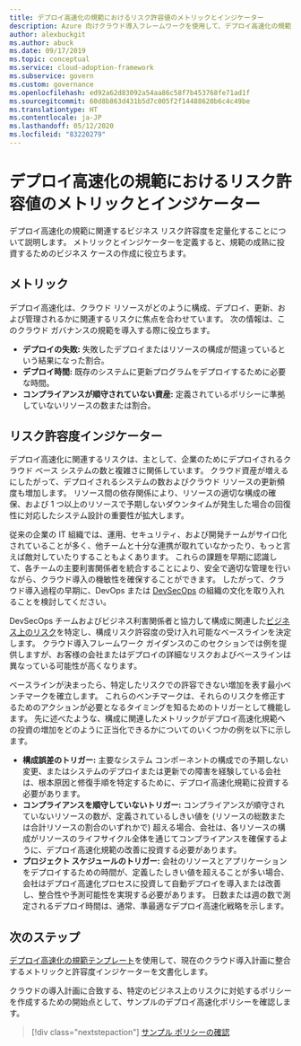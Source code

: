 ```yaml
---
title: デプロイ高速化の規範におけるリスク許容値のメトリックとインジケーター
description: Azure 向けクラウド導入フレームワークを使用して、デプロイ高速化の規範に関連するビジネス リスク許容度を定量化します。
author: alexbuckgit
ms.author: abuck
ms.date: 09/17/2019
ms.topic: conceptual
ms.service: cloud-adoption-framework
ms.subservice: govern
ms.custom: governance
ms.openlocfilehash: ed92a62d83092a54aa86c58f7b453768fe71ad1f
ms.sourcegitcommit: 60d8b863d431b5d7c005f2f14488620b6c4c49be
ms.translationtype: HT
ms.contentlocale: ja-JP
ms.lasthandoff: 05/12/2020
ms.locfileid: "83220279"
---
```

# <a name="risk-tolerance-metrics-and-indicators-in-the-deployment-acceleration-discipline"></a>デプロイ高速化の規範におけるリスク許容値のメトリックとインジケーター

デプロイ高速化の規範に関連するビジネス リスク許容度を定量化することについて説明します。 メトリックとインジケーターを定義すると、規範の成熟に投資するためのビジネス ケースの作成に役立ちます。

## <a name="metrics"></a>メトリック

デプロイ高速化は、クラウド リソースがどのように構成、デプロイ、更新、および管理されるかに関連するリスクに焦点を合わせています。 次の情報は、このクラウド ガバナンスの規範を導入する際に役立ちます。

- **デプロイの失敗:** 失敗したデプロイまたはリソースの構成が間違っているという結果になった割合。
- **デプロイ時間:** 既存のシステムに更新プログラムをデプロイするために必要な時間。
- **コンプライアンスが順守されていない資産:** 定義されているポリシーに準拠していないリソースの数または割合。

## <a name="risk-tolerance-indicators"></a>リスク許容度インジケーター

デプロイ高速化に関連するリスクは、主として、企業のためにデプロイされるクラウド ベース システムの数と複雑さに関係しています。 クラウド資産が増えるにしたがって、デプロイされるシステムの数およびクラウド リソースの更新頻度も増加します。 リソース間の依存関係により、リソースの適切な構成の確保、および 1 つ以上のリソースで予期しないダウンタイムが発生した場合の回復性に対応したシステム設計の重要性が拡大します。

従来の企業の IT 組織では、運用、セキュリティ、および開発チームがサイロ化されていることが多く、他チームと十分な連携が取れていなかったり、もっと言えば敵対していたりすることもよくあります。 これらの課題を早期に認識して、各チームの主要利害関係者を統合することにより、安全で適切な管理を行いながら、クラウド導入の機敏性を確保することができます。 したがって、クラウド導入過程の早期に、DevOps または [DevSecOps](https://www.microsoft.com/devsecops) の組織の文化を取り入れることを検討してください。

DevSecOps チームおよびビジネス利害関係者と協力して構成に関連した[ビジネス上のリスク](./business-risks.md)を特定し、構成リスク許容度の受け入れ可能なベースラインを決定します。 クラウド導入フレームワーク ガイダンスのこのセクションでは例を提供しますが、お客様の会社またはデプロイの詳細なリスクおよびベースラインは異なっている可能性が高くなります。

ベースラインが決まったら、特定したリスクでの許容できない増加を表す最小ベンチマークを確立します。 これらのベンチマークは、それらのリスクを修正するためのアクションが必要となるタイミングを知るためのトリガーとして機能します。 先に述べたような、構成に関連したメトリックがデプロイ高速化規範への投資の増加をどのように正当化できるかについてのいくつかの例を以下に示します。

- **構成誤差のトリガー:** 主要なシステム コンポーネントの構成での予期しない変更、またはシステムのデプロイまたは更新での障害を経験している会社は、根本原因と修復手順を特定するために、デプロイ高速化規範に投資する必要があります。
- **コンプライアンスを順守していないトリガー:** コンプライアンスが順守されていないリソースの数が、定義されているしきい値を (リソースの総数または合計リソースの割合のいずれかで) 超える場合、会社は、各リソースの構成がリソースのライフサイクル全体を通じてコンプライアンスを確保するように、デプロイ高速化規範の改善に投資する必要があります。
- **プロジェクト スケジュールのトリガー:** 会社のリソースとアプリケーションをデプロイするための時間が、定義したしきい値を超えることが多い場合、会社はデプロイ高速化プロセスに投資して自動デプロイを導入または改善し、整合性や予測可能性を実現する必要があります。 日数または週の数で測定されるデプロイ時間は、通常、準最適なデプロイ高速化戦略を示します。

## <a name="next-steps"></a>次のステップ

[デプロイ高速化の規範テンプレート](./template.md)を使用して、現在のクラウド導入計画に整合するメトリックと許容度インジケーターを文書化します。

クラウドの導入計画に合致する、特定のビジネス上のリスクに対処するポリシーを作成するための開始点として、サンプルのデプロイ高速化ポリシーを確認します。

> [!div class="nextstepaction"]
> [サンプル ポリシーの確認](./policy-statements.md)
